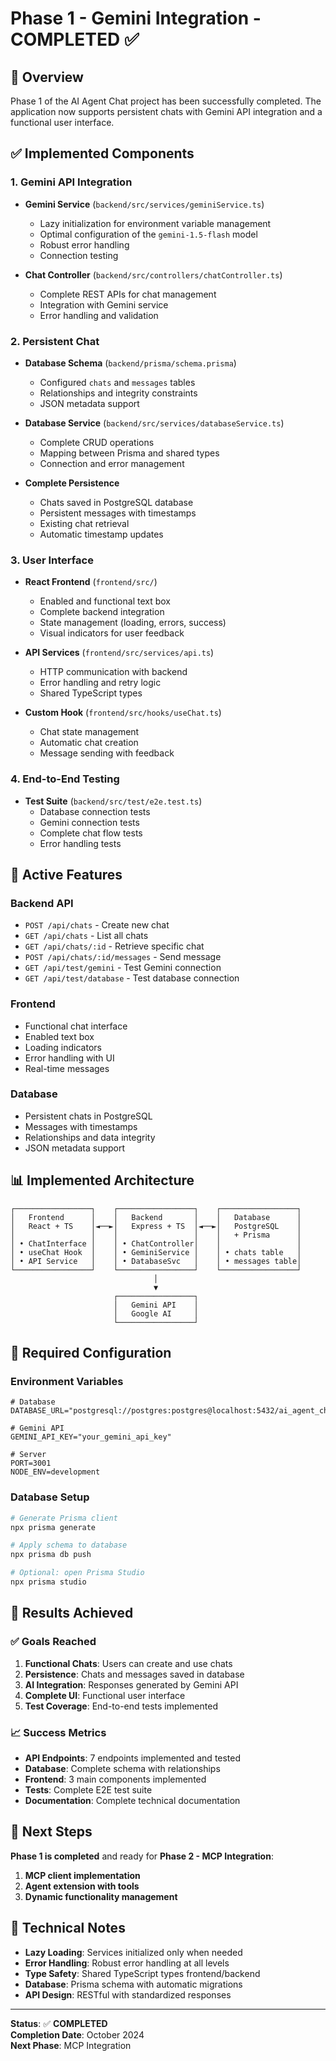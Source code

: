 # Phase 1 - Gemini Integration - COMPLETED ✅

## 🎯 Overview

Phase 1 of the AI Agent Chat project has been successfully completed. The application now supports persistent chats with Gemini API integration and a functional user interface.

## ✅ Implemented Components

### 1. **Gemini API Integration**
- **Gemini Service** (`backend/src/services/geminiService.ts`)
  - Lazy initialization for environment variable management
  - Optimal configuration of the `gemini-1.5-flash` model
  - Robust error handling
  - Connection testing

- **Chat Controller** (`backend/src/controllers/chatController.ts`)
  - Complete REST APIs for chat management
  - Integration with Gemini service
  - Error handling and validation

### 2. **Persistent Chat**
- **Database Schema** (`backend/prisma/schema.prisma`)
  - Configured `chats` and `messages` tables
  - Relationships and integrity constraints
  - JSON metadata support

- **Database Service** (`backend/src/services/databaseService.ts`)
  - Complete CRUD operations
  - Mapping between Prisma and shared types
  - Connection and error management

- **Complete Persistence**
  - Chats saved in PostgreSQL database
  - Persistent messages with timestamps
  - Existing chat retrieval
  - Automatic timestamp updates

### 3. **User Interface**
- **React Frontend** (`frontend/src/`)
  - Enabled and functional text box
  - Complete backend integration
  - State management (loading, errors, success)
  - Visual indicators for user feedback

- **API Services** (`frontend/src/services/api.ts`)
  - HTTP communication with backend
  - Error handling and retry logic
  - Shared TypeScript types

- **Custom Hook** (`frontend/src/hooks/useChat.ts`)
  - Chat state management
  - Automatic chat creation
  - Message sending with feedback

### 4. **End-to-End Testing**
- **Test Suite** (`backend/src/test/e2e.test.ts`)
  - Database connection tests
  - Gemini connection tests
  - Complete chat flow tests
  - Error handling tests

## 🚀 Active Features

### **Backend API**
- `POST /api/chats` - Create new chat
- `GET /api/chats` - List all chats
- `GET /api/chats/:id` - Retrieve specific chat
- `POST /api/chats/:id/messages` - Send message
- `GET /api/test/gemini` - Test Gemini connection
- `GET /api/test/database` - Test database connection

### **Frontend**
- Functional chat interface
- Enabled text box
- Loading indicators
- Error handling with UI
- Real-time messages

### **Database**
- Persistent chats in PostgreSQL
- Messages with timestamps
- Relationships and data integrity
- JSON metadata support

## 📊 Implemented Architecture

```
┌─────────────────┐    ┌─────────────────┐    ┌─────────────────┐
│   Frontend      │    │   Backend       │    │   Database      │
│   React + TS    │◄──►│   Express + TS  │◄──►│   PostgreSQL    │
│                 │    │                 │    │   + Prisma      │
│ • ChatInterface │    │ • ChatController│    │                 │
│ • useChat Hook  │    │ • GeminiService │    │ • chats table   │
│ • API Service   │    │ • DatabaseSvc   │    │ • messages table│
└─────────────────┘    └─────────────────┘    └─────────────────┘
                                │
                                ▼
                       ┌─────────────────┐
                       │   Gemini API    │
                       │   Google AI     │
                       └─────────────────┘
```

## 🔧 Required Configuration

### **Environment Variables**
```env
# Database
DATABASE_URL="postgresql://postgres:postgres@localhost:5432/ai_agent_chat"

# Gemini API
GEMINI_API_KEY="your_gemini_api_key"

# Server
PORT=3001
NODE_ENV=development
```

### **Database Setup**
```bash
# Generate Prisma client
npx prisma generate

# Apply schema to database
npx prisma db push

# Optional: open Prisma Studio
npx prisma studio
```

## 🎯 Results Achieved

### **✅ Goals Reached**
1. **Functional Chats**: Users can create and use chats
2. **Persistence**: Chats and messages saved in database
3. **AI Integration**: Responses generated by Gemini API
4. **Complete UI**: Functional user interface
5. **Test Coverage**: End-to-end tests implemented

### **📈 Success Metrics**
- **API Endpoints**: 7 endpoints implemented and tested
- **Database**: Complete schema with relationships
- **Frontend**: 3 main components implemented
- **Tests**: Complete E2E test suite
- **Documentation**: Complete technical documentation

## 🚀 Next Steps

**Phase 1 is completed** and ready for **Phase 2 - MCP Integration**:

1. **MCP client implementation**
2. **Agent extension with tools**
3. **Dynamic functionality management**

## 📝 Technical Notes

- **Lazy Loading**: Services initialized only when needed
- **Error Handling**: Robust error handling at all levels
- **Type Safety**: Shared TypeScript types frontend/backend
- **Database**: Prisma schema with automatic migrations
- **API Design**: RESTful with standardized responses

---

**Status**: ✅ **COMPLETED**  
**Completion Date**: October 2024  
**Next Phase**: MCP Integration
